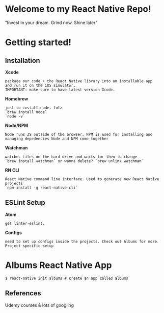 # Welcome to my React Native Repo!

"Invest in your dream. Grind now. Shine later"

# Getting started!

## Installation
**Xcode**

	package our code + the React Native library into an installable app and run it on the iOS simulator.
	IMPORTANT: make sure to have latest version Xcode.

**Homebrew**

	just to install node. lolz
	`brew install node`
	`node -v`
**Node/NPM**

	Node runs JS outside of the browser. NPM is used for installing and managing depedencies Node and NPM come together
**Watchman**

	watches files on the hard drive and waits for them to change
	`brew install watchman` or wanna delete? `brew unlink watchman`
**RN CLI**

	React Native command line interface. Used to generate new React Native projects
	`npm install -g react-native-cli`

## ESLint Setup
**Atom**

	get linter-eslint.
**Configs**

	need to set up configs inside the projects. Check out Albums for more. Project specific setup
# Albums React Native App
```
$ react-native init albums # create an app called albums
```

## References
Udemy courses & lots of googling
